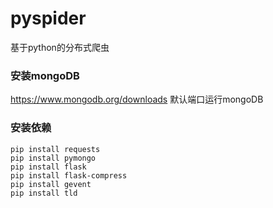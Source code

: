 # pyspider
基于python的分布式爬虫

### 安装mongoDB
https://www.mongodb.org/downloads
默认端口运行mongoDB

### 安装依赖
    pip install requests
    pip install pymongo
    pip install flask
    pip install flask-compress
    pip install gevent
    pip install tld
